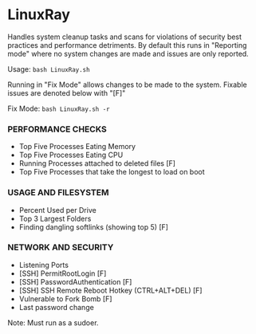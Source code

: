 # LinuxRay
Handles system cleanup tasks and scans for violations of security best practices and performance detriments.
By default this runs in "Reporting mode" where no system changes are made and issues are only reported.

Usage: `bash LinuxRay.sh`


Running in "Fix Mode" allows changes to be made to the system.
Fixable issues are denoted below with "[F]"

Fix Mode: `bash LinuxRay.sh -r`


### PERFORMANCE CHECKS
- Top Five Processes Eating Memory
- Top Five Processes Eating CPU
- Running Processes attached to deleted files [F]
- Top Five Processes that take the longest to load on boot

### USAGE AND FILESYSTEM
- Percent Used per Drive
- Top 3 Largest Folders
- Finding dangling softlinks (showing top 5) [F]

### NETWORK AND SECURITY
- Listening Ports
- [SSH] PermitRootLogin [F]
- [SSH] PasswordAuthentication [F]
- [SSH] SSH Remote Reboot Hotkey (CTRL+ALT+DEL) [F]
- Vulnerable to Fork Bomb [F]
- Last password change
 
Note: Must run as a sudoer.
